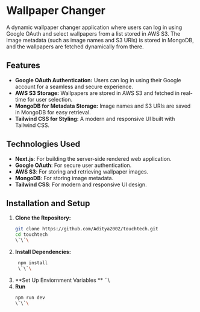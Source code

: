 # Wallpaper Changer

A dynamic wallpaper changer application where users can log in using Google OAuth and select wallpapers from a list stored in AWS S3. 
The image metadata (such as image names and S3 URIs) is stored in MongoDB, and the wallpapers are fetched dynamically from there.

## Features

- **Google OAuth Authentication:** Users can log in using their Google account for a seamless and secure experience.
- **AWS S3 Storage:** Wallpapers are stored in AWS S3 and fetched in real-time for user selection.
- **MongoDB for Metadata Storage:** Image names and S3 URIs are saved in MongoDB for easy retrieval.
- **Tailwind CSS for Styling:** A modern and responsive UI built with Tailwind CSS.

## Technologies Used

- **Next.js**: For building the server-side rendered web application.
- **Google OAuth**: For secure user authentication.
- **AWS S3**: For storing and retrieving wallpaper images.
- **MongoDB**: For storing image metadata.
- **Tailwind CSS**: For modern and responsive UI design.

## Installation and Setup

1. **Clone the Repository:**
   ```bash
   git clone https://github.com/Aditya2002/touchtech.git
   cd touchtech 
   \`\`\
2. **Install Dependencies:**
   ```bash
    npm install
    \`\`\
3. **Set Up Enviornment Variables **
\`\`\
4. **Run**
   ```bash
   npm run dev 
   \`\`\
